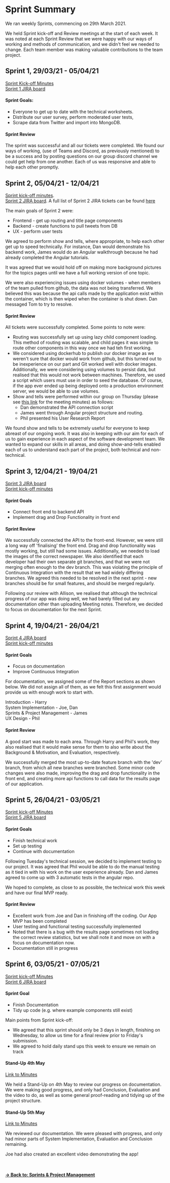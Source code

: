 # Sprint Summary

We ran weekly Sprints, commencing on 29th March 2021.

We held Sprint kick-off and Review meetings at the start of each week. It was noted at each Sprint Review that we were happy with our ways of working and methods of communication, and we didn't feel we needed to change. Each team member was making valuable contributions to the team project.

## Sprint 1, 29/03/21 - 05/04/21
[Sprint Kick-off Minutes](../Meeting_Notes/21_03_29.docx)<br>
[Sprint 1 JIRA board](JIRA_Screenshots/Sprint1.png)

#### Sprint Goals:
* Everyone to get up to date with the technical worksheets. 
* Distribute our user survey, perform moderated user tests, 
* Scrape data from Twitter and import into MongoDB.



#### Sprint Review
The sprint was successful and all our tickets were completed. We found our ways of working, (use of Teams and Discord, as previously mentioned) to be a success and by posting questions on our group discord channel we could get help from one another. Each of us was responsive and able to help each other promptly.


## Sprint 2, 05/04/21 - 12/04/21
[Sprint kick-off minutes](../Meeting_Notes/21_04_06.odt).<br>
[Sprint 2 JIRA board](JIRA_Screenshots/Sprint2.png). A full list of Sprint 2 JIRA tickets can be found [here](JIRA_Screenshots/Sprint2_tickets.png)

The main goals of Sprint 2 were:
* Frontend - get up routing and title page components
* Backend - create functions to pull tweets from DB
* UX - perform user tests

We agreed to perform show and tells, where appropriate, to help each other get up to speed technically. For instance, Dan would demonstrate his backend work, James would do an Angular walkthrough because he had already completed the Angular tutorials.

It was agreed that we would hold off on making more background pictures for the topics pages until we have a full working version of one topic.

We were also experiencing issues using docker volumes - when members of the team pulled from github, the data was not being transferred. We believed this was because the api calls made by the application exist within the container, which is then wiped when the container is shut down. Dan messaged Tom to try to resolve.

#### Sprint Review

All tickets were successfully completed. Some points to note were:
* Routing was successfully set up using lazy child component loading. This method of routing was scalable, and child pages it was simple to route other components in this way once we had teh first working.
* We considered using  dockerhub to publish our docker image as we weren't sure that docker would work from github, but this turned out to be inexperience on our part and Git worked well with docker images. Additionally, we were considering using volumes to persist data, but realised that this would not work between machines. Therefore, we used a script which users must use in order to seed the database. Of course, if the app ever ended up being deployed onto a production environment server, we would be able to use volumes.
* Show and tells were performed within our group on Thursday (please see [this link](21_04_09) for the meeting minutes) as follows:
  * Dan demonstrated the API connection script
  * James went through Angular project structure and routing.
  * Phil presented his User Research Report 
    
We found show and tells to be extremely useful for everyone to keep abreast of our ongoing work. It was also in keeping with our aim for each of us to gain experience in each aspect of the software development team. We wanted to expand our skills in all areas, and doing show-and-tells enabled each of us to understand each part of the project, both technical and non-technical.


## Sprint 3, 12/04/21 - 19/04/21 ##
[Sprint 3 JIRA board](JIRA_Screenshots/Sprint3.png)<br>
[Sprint kick-off minutes](../Meeting_Notes/21_04_12.txt)

#### Sprint Goals ####
* Connect front end to backend API
* Implement drag and Drop Functionality in front end

#### Sprint Review ####

We successfully connected the API to the front-end. However, we were still a long way off 'finalising' the front end. Drag and drop functionality was mostly working, but still had some issues. Additionally, we needed to load the images of the correct newspaper.
We also identified that each developer had their own separate git branches, and that we were not merging often enough to the dev branch. This was violating the principle of Continuous Integration with the result that we had widely differing branches. We agreed this needed to be resolved in the next sprint - new branches should be for small features, and should be merged regularly.

Following our review with Allison, we realised that although the technical progress of our app was doing well, we had barely filled out any documentation other than uploading Meeting notes. Therefore, we decided to focus on documentation for the next Sprint.

## Sprint 4, 19/04/21 - 26/04/21 ##
[Sprint 4 JIRA board](JIRA_Screenshots/Sprint4.png)<br>
[Sprint kick-off minutes](../Meeting_Notes/21_04_19.txt)

#### Sprint Goals ####
* Focus on documentation
* Improve Continuous Integration

For documentation, we assigned some of the Report sections as shown below. We did not assign all of them, as we felt this first assignment would provide us with enough work to start with.

Introduction - Harry<br>
System Implementation - Joe, Dan<br>
Sprints & Project Management - James<br>
UX Design - Phil


#### Sprint Review
A good start was made to each area. Through Harry and Phil's work, they also realised that it would make sense for them to also write about the Background & Motivation, and Evaluation, respectively.

We successfully merged the most up-to-date feature branch with the 'dev' branch, from which all new branches were branched. Some minor code changes were also made, improving the drag and drop functionality in the front end, and creating more api functions to call data for the results page of our application.


## Sprint 5, 26/04/21 - 03/05/21
[Sprint kick-off Minutes](../Meeting_Notes/21_04_28.txt)<br>
[Sprint 5 JIRA board](JIRA_Screenshots/Sprint5.png)

#### Sprint Goals ####
* Finish technical work
* Set up testing
* Continue with documentation

Following Tuesday's technical session, we decided to implement testing to our project. It was agreed that Phil would be able to do the manual testing as it tied in with his work on the user experience already. Dan and James agreed to come up with 3 automatic tests in the angular repo.

We hoped to complete, as close to as possible, the technical work this week and have our final MVP ready.

#### Sprint Review ####
* Excellent work from Joe and Dan in finishing off the coding. Our App MVP has been completed
* User testing and functional testing successfully implemented  
* Noted that there is a bug with the results page sometimes not loading the correct review statistics, but we shall note it and move on with a focus on documentation now.
* Documentation still in progress


## Sprint 6, 03/05/21 - 07/05/21 ##
[Sprint kick-off Minutes](../Meeting_Notes/21_05_03.txt)<br>
[Sprint 6 JIRA board](JIRA_Screenshots/Sprint6.png)

#### Sprint Goal ####
* Finish Documentation
* Tidy up code (e.g. where example components still exist)

Main points from Sprint kick-off:
* We agreed that this sprint should only be 3 days in length, finishing on Wednesday, to allow us time for a final review prior to Friday's submission.
* We agreed to hold daily stand ups this week to ensure we remain on track

#### Stand-Up 4th May ####
[Link to Minutes](../Meeting_Notes/21_05_04.txt)

We held a Stand-Up on 4th May to review our progress on documentation. We were making good progress, and only had Conclusion, Evaluation and the video to do, as well as some general proof-reading and tidying up of the project structure.


#### Stand-Up 5th May ####
[Link to Minutes](../Meeting_Notes/21_05_05.txt)

We reviewed our documentation. We were pleased with progress, and only had minor parts of System Implementation, Evaluation and Conclusion remaining.

Joe had also created an excellent video demonstrating the app!<br>
<br>
<br>


**[&rarr; Back to:  Sprints & Project Management](https://github.com/jamesrw94/UoB_group_project/blob/main/Sprints_&_Project_Management/README.md)**






